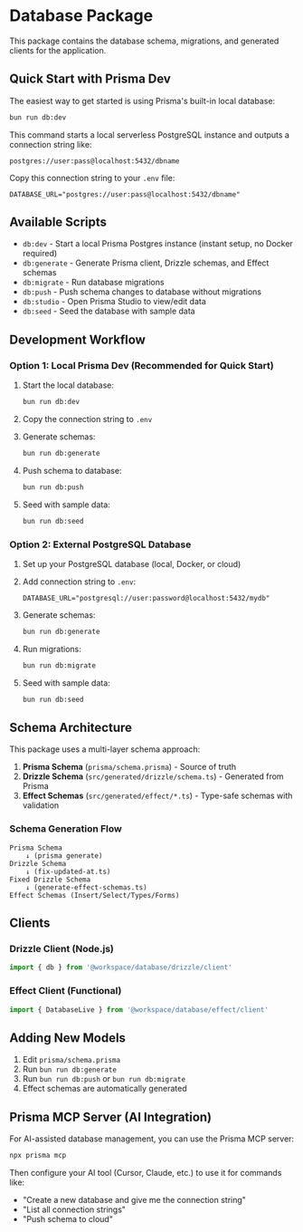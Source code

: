 # Database Package

This package contains the database schema, migrations, and generated clients for the application.

## Quick Start with Prisma Dev

The easiest way to get started is using Prisma's built-in local database:

```bash
bun run db:dev
```

This command starts a local serverless PostgreSQL instance and outputs a connection string like:
```
postgres://user:pass@localhost:5432/dbname
```

Copy this connection string to your `.env` file:
```env
DATABASE_URL="postgres://user:pass@localhost:5432/dbname"
```

## Available Scripts

- `db:dev` - Start a local Prisma Postgres instance (instant setup, no Docker required)
- `db:generate` - Generate Prisma client, Drizzle schemas, and Effect schemas
- `db:migrate` - Run database migrations
- `db:push` - Push schema changes to database without migrations
- `db:studio` - Open Prisma Studio to view/edit data
- `db:seed` - Seed the database with sample data

## Development Workflow

### Option 1: Local Prisma Dev (Recommended for Quick Start)

1. Start the local database:
   ```bash
   bun run db:dev
   ```

2. Copy the connection string to `.env`

3. Generate schemas:
   ```bash
   bun run db:generate
   ```

4. Push schema to database:
   ```bash
   bun run db:push
   ```

5. Seed with sample data:
   ```bash
   bun run db:seed
   ```

### Option 2: External PostgreSQL Database

1. Set up your PostgreSQL database (local, Docker, or cloud)

2. Add connection string to `.env`:
   ```env
   DATABASE_URL="postgresql://user:password@localhost:5432/mydb"
   ```

3. Generate schemas:
   ```bash
   bun run db:generate
   ```

4. Run migrations:
   ```bash
   bun run db:migrate
   ```

5. Seed with sample data:
   ```bash
   bun run db:seed
   ```

## Schema Architecture

This package uses a multi-layer schema approach:

1. **Prisma Schema** (`prisma/schema.prisma`) - Source of truth
2. **Drizzle Schema** (`src/generated/drizzle/schema.ts`) - Generated from Prisma
3. **Effect Schemas** (`src/generated/effect/*.ts`) - Type-safe schemas with validation

### Schema Generation Flow

```
Prisma Schema
    ↓ (prisma generate)
Drizzle Schema
    ↓ (fix-updated-at.ts)
Fixed Drizzle Schema
    ↓ (generate-effect-schemas.ts)
Effect Schemas (Insert/Select/Types/Forms)
```

## Clients

### Drizzle Client (Node.js)
```typescript
import { db } from '@workspace/database/drizzle/client'
```

### Effect Client (Functional)
```typescript
import { DatabaseLive } from '@workspace/database/effect/client'
```

## Adding New Models

1. Edit `prisma/schema.prisma`
2. Run `bun run db:generate`
3. Run `bun run db:push` or `bun run db:migrate`
4. Effect schemas are automatically generated

## Prisma MCP Server (AI Integration)

For AI-assisted database management, you can use the Prisma MCP server:

```bash
npx prisma mcp
```

Then configure your AI tool (Cursor, Claude, etc.) to use it for commands like:
- "Create a new database and give me the connection string"
- "List all connection strings"
- "Push schema to cloud"


